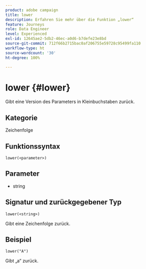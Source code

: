 ```yaml
---
product: adobe campaign
title: lower
description: Erfahren Sie mehr über die Funktion „lower“
feature: Journeys
role: Data Engineer
level: Experienced
exl-id: 12645ae2-5db2-46ec-a0d6-b7defe23e8bd
source-git-commit: 712f66b2715bac0af206755e59728c95499fa110
workflow-type: ht
source-wordcount: '30'
ht-degree: 100%

---
```


# lower {#lower}

Gibt eine Version des Parameters in Kleinbuchstaben zurück.

## Kategorie

Zeichenfolge

## Funktionssyntax

`lower(<parameter>)`

## Parameter

* string

## Signatur und zurückgegebener Typ

`lower(<string>)`

Gibt eine Zeichenfolge zurück.

## Beispiel

`lower("A")`

Gibt „a“ zurück.
